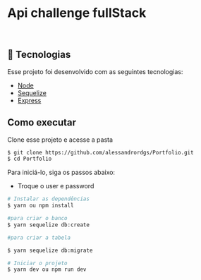 # Api challenge fullStack

<br>

## 🧪 Tecnologias 

Esse projeto foi desenvolvido com as seguintes tecnologias:

- [Node](https://nodejs.org/)
- [Sequelize](https://sequelize.org/)
- [Express](https://www.figma.com/)

## Como executar 

Clone esse projeto e acesse a pasta

```bash
$ git clone https://github.com/alessandrordgs/Portfolio.git
$ cd Portfolio
```

Para iniciá-lo, siga os passos abaixo:
- Troque o user e password

```bash
# Instalar as dependências
$ yarn ou npm install

#para criar o banco
$ yarn sequelize db:create

#para criar a tabela

$ yarn sequelize db:migrate

# Iniciar o projeto
$ yarn dev ou npm run dev
```